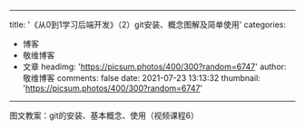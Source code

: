 
---
title: '《从0到1学习后端开发》（2）git安装、概念图解及简单使用'
categories: 
 - 博客
 - 敬维博客
 - 文章
headimg: 'https://picsum.photos/400/300?random=6747'
author: 敬维博客
comments: false
date: 2021-07-23 13:13:32
thumbnail: 'https://picsum.photos/400/300?random=6747'
---

<div>   
图文教案：git的安装、基本概念、使用（视频课程6）  
</div>
            